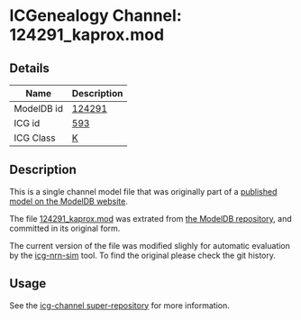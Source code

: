 # ICGenealogy Channel: 124291\_kaprox.mod

## Details

Name | Description
---- | -----------
ModelDB id | [124291](http://senselab.med.yale.edu/ModelDB/ShowModel.cshtml?model=124291)
ICG id | [593](http://icg.neurotheory.ox.ac.uk/channels/1/593)
ICG Class | [K](http://icg.neurotheory.ox.ac.uk/channels/1)

## Description

This is a single channel model file that was originally part of a [published model on the ModelDB website](http://senselab.med.yale.edu/ModelDB/ShowModel.cshtml?model=124291).


The file [124291\_kaprox.mod](124291_kaprox.mod) was extrated from [the ModelDB repository](http://senselab.med.yale.edu/ModelDB/ShowModel.cshtml?model=124291), and committed in its original form.

The current version of the file was modified slighly for automatic evaluation by the [icg-nrn-sim](https://github.com/icgenealogy/icg-nrn-sim) tool. To find the original please check the git history.


## Usage

See the [icg-channel super-repository](https://github.com/icgenealogy/icg-channels) for more information.